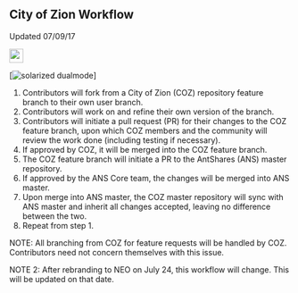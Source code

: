 ## City of Zion Workflow
Updated 07/09/17

<img style="vertical-align: middle" src="assets/nNode.png" width="25">

[![solarized dualmode](https://github.com/anfn101/community-resources/blob/master/workflow.png)]

1.	Contributors will fork from a City of Zion (COZ) repository feature branch to their own user branch.
2.	Contributors will work on and refine their own version of the branch.
3.	Contributors will initiate a pull request (PR) for their changes to the COZ feature branch, upon which COZ members and the community will review the work done (including testing if necessary). 
4.	If approved by COZ, it will be merged into the COZ feature branch.
5.	The COZ feature branch will initiate a PR to the AntShares (ANS) master repository. 
6.	If approved by the ANS Core team, the changes will be merged into ANS master.
7.	Upon merge into ANS master, the COZ master repository will sync with ANS master and inherit all changes accepted, leaving no difference between the two.
8.	Repeat from step 1.

NOTE: All branching from COZ for feature requests will be handled by COZ. Contributors need not concern themselves with this issue.

NOTE 2: After rebranding to NEO on July 24, this workflow will change. This will be updated on that date.

